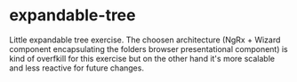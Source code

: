 # expandable-tree
Little expandable tree exercise.
The choosen architecture (NgRx + Wizard component encapsulating the folders browser presentational component) is kind of overfkill for this exercise but on the other hand it's more scalable and less reactive for future changes.
